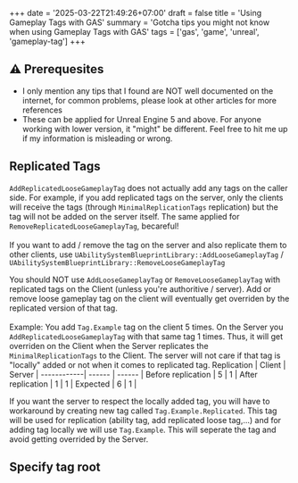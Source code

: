 +++
date = '2025-03-22T21:49:26+07:00'
draft = false
title = 'Using Gameplay Tags with GAS'
summary = 'Gotcha tips you might not know when using Gameplay Tags with GAS'
tags = ['gas', 'game', 'unreal', 'gameplay-tag']
+++

## ⚠️ Prerequesites
- I only mention any tips that I found are NOT well documented on the internet, for common problems, please look at
other articles for more references
- These can be applied for Unreal Engine 5 and above. For anyone working with lower version, it "might" be different.
Feel free to hit me up if my information is misleading or wrong.

## Replicated Tags
`AddReplicatedLooseGameplayTag` does not actually add any tags on the caller side. For example, if you add replicated tags
on the server, only the clients will receive the tags (through `MinimalReplicationTags` replication) but the tag will not be added on the
server itself. The same applied for `RemoveReplicatedLooseGameplayTag`, becareful!\
\
If you want to add / remove the tag on the server and also replicate them to other clients, 
use `UAbilitySystemBlueprintLibrary::AddLooseGameplayTag` / `UAbilitySystemBlueprintLibrary::RemoveLooseGameplayTag`

You should NOT use `AddLooseGameplayTag` or `RemoveLooseGameplayTag` with replicated tags on the Client (unless you're authoritive / server).
Add or remove loose gameplay tag on the client will eventually get overriden by the replicated version of that tag. \
\
Example: You add `Tag.Example` tag on the client 5 times. On the Server you `AddReplicatedLooseGameplayTag` with that same tag 1 times.
Thus, it will get overriden on the Client when the Server replicates the `MinimalReplicationTags` to the Client. The server will not
care if that tag is "locally" added or not when it comes to replicated tag.
Replication | Client | Server |
------------| ------ | ------ |
Before replication | 5 | 1 |
After replication | 1 | 1 |
Expected | 6 | 1 |

If you want the server to respect the locally added tag, you will have to workaround by creating new tag called `Tag.Example.Replicated`.
This tag will be used for replication (ability tag, add replicated loose tag,...) and for adding tag locally we will use `Tag.Example`.
This will seperate the tag and avoid getting overrided by the Server.


## Specify tag root
```c

```